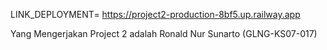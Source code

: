 LINK_DEPLOYMENT= https://project2-production-8bf5.up.railway.app

Yang Mengerjakan Project 2 adalah Ronald Nur Sunarto (GLNG-KS07-017)
